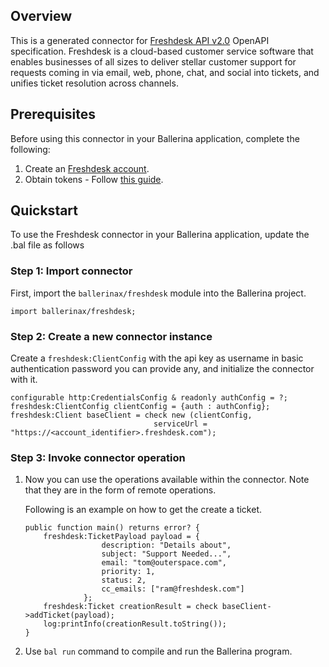 ## Overview
This is a generated connector for [Freshdesk API v2.0](https://developers.freshdesk.com/api/#intro) OpenAPI specification.
Freshdesk is a cloud-based customer service software that enables businesses of all sizes to deliver stellar customer support for requests coming in via email, web, phone, chat, and social into tickets, and unifies ticket resolution across channels.

## Prerequisites
Before using this connector in your Ballerina application, complete the following:
1. Create an [Freshdesk account](https://freshdesk.com/signup). 
2. Obtain tokens - Follow [this guide](https://developers.freshdesk.com/api/#getting-started).

## Quickstart
To use the Freshdesk connector in your Ballerina application, update the .bal file as follows

### Step 1: Import connector
First, import the `ballerinax/freshdesk` module into the Ballerina project.
```ballerina
import ballerinax/freshdesk;
```

### Step 2: Create a new connector instance
Create a `freshdesk:ClientConfig` with the api key as username in basic authentication password you can provide any, and initialize the connector with it.
```ballerina
configurable http:CredentialsConfig & readonly authConfig = ?;
freshdesk:ClientConfig clientConfig = {auth : authConfig};
freshdesk:Client baseClient = check new (clientConfig, 
                                serviceUrl = "https://<account_identifier>.freshdesk.com");
```

### Step 3: Invoke connector operation
1. Now you can use the operations available within the connector. Note that they are in the form of remote operations.

    Following is an example on how to get the create a ticket.

    ```ballerina
    public function main() returns error? {
        freshdesk:TicketPayload payload = {
                     description: "Details about",
                     subject: "Support Needed...",
                     email: "tom@outerspace.com",
                     priority: 1,
                     status: 2,
                     cc_emails: ["ram@freshdesk.com"]
                 };
        freshdesk:Ticket creationResult = check baseClient->addTicket(payload);
        log:printInfo(creationResult.toString());
    }
    ``` 

2. Use `bal run` command to compile and run the Ballerina program.
